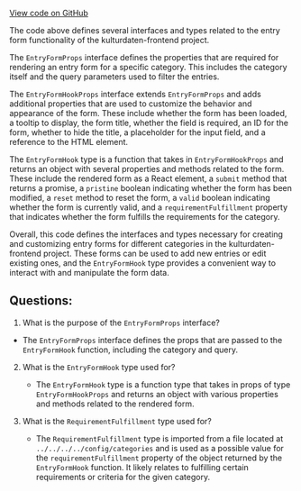 [View code on GitHub](https://github.com/technologiestiftung/kulturdaten-frontend/blob/master/components/pages/helpers/form/index.tsx)

The code above defines several interfaces and types related to the entry form functionality of the kulturdaten-frontend project. 

The `EntryFormProps` interface defines the properties that are required for rendering an entry form for a specific category. This includes the category itself and the query parameters used to filter the entries.

The `EntryFormHookProps` interface extends `EntryFormProps` and adds additional properties that are used to customize the behavior and appearance of the form. These include whether the form has been loaded, a tooltip to display, the form title, whether the field is required, an ID for the form, whether to hide the title, a placeholder for the input field, and a reference to the HTML element.

The `EntryFormHook` type is a function that takes in `EntryFormHookProps` and returns an object with several properties and methods related to the form. These include the rendered form as a React element, a `submit` method that returns a promise, a `pristine` boolean indicating whether the form has been modified, a `reset` method to reset the form, a `valid` boolean indicating whether the form is currently valid, and a `requirementFulfillment` property that indicates whether the form fulfills the requirements for the category.

Overall, this code defines the interfaces and types necessary for creating and customizing entry forms for different categories in the kulturdaten-frontend project. These forms can be used to add new entries or edit existing ones, and the `EntryFormHook` type provides a convenient way to interact with and manipulate the form data.
## Questions: 
 1. What is the purpose of the `EntryFormProps` interface?
   - The `EntryFormProps` interface defines the props that are passed to the `EntryFormHook` function, including the category and query.

2. What is the `EntryFormHook` type used for?
   - The `EntryFormHook` type is a function type that takes in props of type `EntryFormHookProps` and returns an object with various properties and methods related to the rendered form.

3. What is the `RequirementFulfillment` type used for?
   - The `RequirementFulfillment` type is imported from a file located at `../../../../config/categories` and is used as a possible value for the `requirementFulfillment` property of the object returned by the `EntryFormHook` function. It likely relates to fulfilling certain requirements or criteria for the given category.